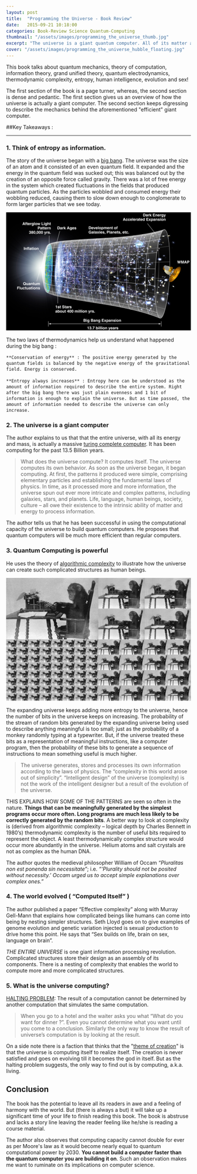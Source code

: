 ```yaml
---
layout: post
title:  "Programming the Universe - Book Review"
date:   2015-09-21 10:18:00
categories: Book-Review Science Quantum-Computing
thumbnail: "/assets/images/programming_the_universe_thumb.jpg"
excerpt: "The universe is a giant quantum computer. All of its matter and energy process information in such a manner that it computes itself. The author, Seth Lloyd, first gives a primer of how the universe is a giant information processing system in a lucid manner; then in a pedantic and dense language explains how the universe computed complicated things like life and human beings."
cover: "/assets/images/programming_the_universe_hubble_floating.jpg"
---
```

 
This book talks about quantum mechanics, theory of computation, information theory, grand unified theory, quantum electrodynamics, thermodynamic complexity, entropy, human intelligence, evolution and sex!

The first section of the book is a page turner, whereas, the second section is dense and pedantic. The first section gives us an overview of how the universe is actually a giant computer. The second section keeps digressing to describe the mechanics behind the aforementioned "efficient" giant computer.

##Key Takeaways :
____________________

###	1. Think of entropy as information.

The story of the universe began with a [big bang](https://en.wikipedia.org/wiki/Big_Bang). The universe was the size of an atom and it consisted of an even quantum field. It expanded and the energy in the quantum field was sucked out; this was balanced out by the creation of an opposite force called gravity. There was a lot of free energy in the system which created fluctuations in the fields that produced quantum particles. As the particles wobbled and consumed energy their wobbling reduced, causing them to slow down enough to conglomerate to form larger particles that we see today.

![Expanding Universe, Increasing Entropy](/assets/images/programming_the_universe_1.jpg)

The two laws of thermodynamics help us understand what happened during the big bang :

	**Conservation of energy** : The positive energy generated by the quantum fields is balanced by the negative energy of the gravitational field. Energy is conserved.
	
	**Entropy always increases** : Entropy here can be understood as the amount of information required to describe the entire system. Right after the big bang there was just plain evenness and 1 bit of information is enough to explain the universe. But as time passed, the amount of information needed to describe the universe can only increase.


### 2. The universe is a giant computer

The author explains to us that that the entire universe, with all its energy and mass, is actually a massive [turing complete computer](https://en.wikipedia.org/wiki/Turing_completeness). It has been computing for the past 13.5 Billion years.

> What does the universe compute? It computes itself. The universe computes its own behavior. As soon as the universe began, it began computing. At first, the patterns it produced were simple, comprising elementary particles and establishing the fundamental laws of physics. In time, as it processed more and more information, the universe spun out ever more intricate and complex patterns, including galaxies, stars, and planets. Life, language, human beings, society, culture – all owe their existence to the intrinsic ability of matter and energy to process information.

The author tells us that he has been successful in using the computational capacity of the universe to build quantum computers. He proposes that quantum computers will be much more efficient than regular computers.

### 3. Quantum Computing is powerful

He uses the theory of [algorithmic complexity](http://www.nature.com/nature/journal/v341/n6238/abs/341119a0.html) to illustrate how the universe can create such complicated structures as human beings.

![Universe generates random bits like a monkey with a typewriter](/assets/images/programming_the_universe_2.jpg)

The expanding universe keeps adding more entropy to the universe, hence the number of bits in the universe keeps on increasing. The probability of the stream of random bits generated by the expanding universe being used to describe anything meaningful is too small; just as the probability of a monkey randomly typing at a typewriter. But, if the universe treated these bits as a representation of meaningful instructions, like a computer program, then the probability of these bits to generate a sequence of instructions to mean something useful is much higher.

> The universe generates, stores and processes its own information according to the laws of physics. The “complexity in this world arose out of simplicity”. “Intelligent design” of the universe (complexity) is not the work of the intelligent designer but a result of the evolution of the universe.

THIS EXPLAINS HOW SOME OF THE PATTERNS are seen so often in the nature. **Things that can be meaningfully generated by the simplest programs occur more often. Long programs are much less likely to be correctly generated by the random bits**. A better way to look at complexity is (derived from algorithmic complexity – logical depth by Charles Bennett in 1980’s) thermodynamic complexity is the number of useful bits required to represent the object. A least thermodynamically complex structure would occur more abundantly in the universe. Helium atoms and salt crystals are not as complex as the human DNA.

The author quotes the medieval philosopher William of Occam *“Pluralitas non est ponenda sin necessitate”*; i.e. *“‘Plurality should not be posited without necessity.’ Occam urged us to accept simple explanations over complex ones.”*

### 4. The world evolved ( “Computed Itself” )

The author published a paper “Effective complexity” along with Murray Gell-Mann that explains how complicated beings like humans can come into being by nesting simpler structures. Seth Lloyd goes on to give examples of genome evolution and genetic variation injected is sexual production to drive home this point. He says that “Sex builds on life, brain on sex, language on brain”.

*THE ENTIRE UNIVERSE* is one giant information processing revolution. Complicated structures store their design as an assembly of its components. There is a nesting of complexity that enables the world to compute more and more complicated structures. 

### 5. What is the universe computing?

[HALTING PROBLEM](https://en.wikipedia.org/wiki/Halting_problem): The result of a computation cannot be determined by another computation that simulates the same computation.

> When you go to a hotel and the waiter asks you what “What do you want for dinner ?”. Even you cannot determine what you want until you come to a conclusion. Similarly the only way to know the result of universe’s computation is by looking at the result.

On a side note there is a faction that thinks that the "[theme of creation](https://www.youtube.com/watch?v=MIW4MvpMyUY)" is that the universe is computing itself to realize itself. The creation is never satisfied and goes on evolving till it becomes the god in itself. But as the halting problem suggests, the only way to find out is by computing, a.k.a. living.


## Conclusion

The book has the potential to leave all its readers in awe and a feeling of harmony with the world. But (there is always a but) it will take up a significant time of your life to finish reading this book. The book is abstruse and lacks a story line leaving the reader feeling like he/she is reading a course material.

The author also observes that computing capacity cannot double for ever as per Moore's law as it would become nearly equal to quantum computational power by 2030. **You cannot build a computer faster than the quantum computer you are building it on**. Such an observation makes me want to ruminate on its implications on computer science.
